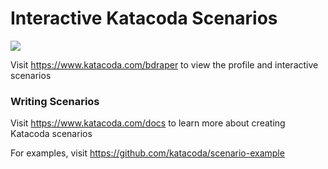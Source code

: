 # Interactive Katacoda Scenarios

[![](http://shields.katacoda.com/katacoda/bdraper/count.svg)](https://www.katacoda.com/bdraper "Get your profile on Katacoda.com")

Visit https://www.katacoda.com/bdraper to view the profile and interactive scenarios

### Writing Scenarios
Visit https://www.katacoda.com/docs to learn more about creating Katacoda scenarios

For examples, visit https://github.com/katacoda/scenario-example
